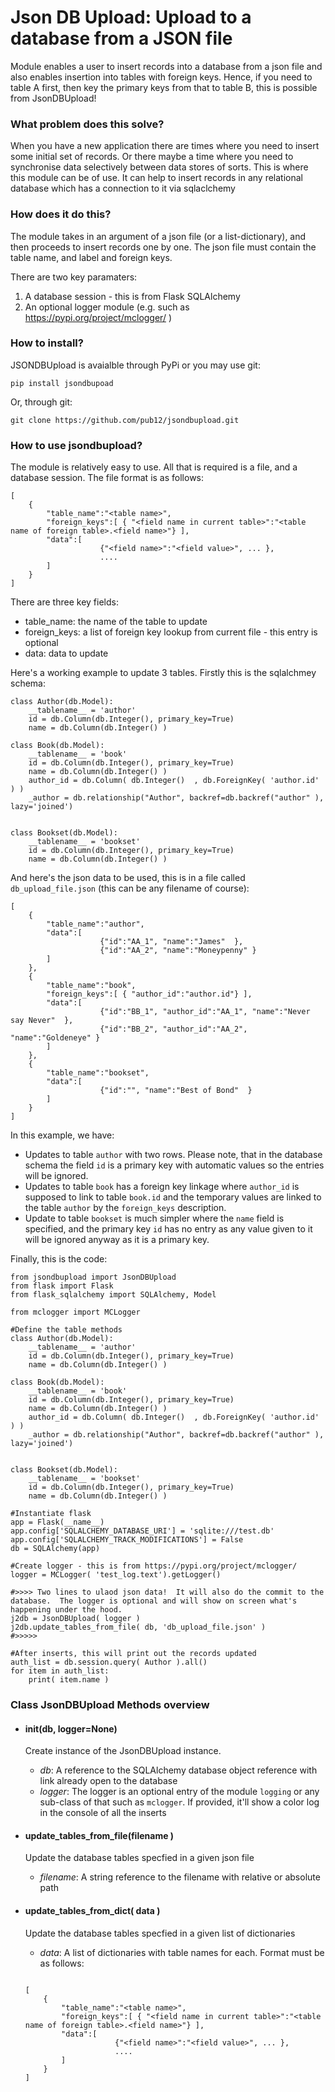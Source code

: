 # Json DB Upload: Upload to a database from a JSON file

Module enables a user to insert records into a database from a json file and also enables insertion into tables with foreign keys.  Hence, if you need to table A first, then key the primary keys from that to table B, this is possible from JsonDBUpload!


### What problem does this solve?
When you have a new application there are times where you need to insert some initial set of records.  Or there maybe a time where you need to synchronise data selectively between data stores of sorts. This is where this module can be of use.  It can help to insert records in any relational database which has a connection to it via sqlaclchemy

### How does it do this?
The module takes in an argument of a json file (or a list-dictionary), and then proceeds to insert records one by one.  The json file must contain the table name, and label and foreign keys.

There are two key paramaters:
1. A database session - this is from Flask SQLAlchemy
2. An optional logger module (e.g. such as https://pypi.org/project/mclogger/ )

### How to install?
JSONDBUpload is avaialble through PyPi or you may use git:

```
pip install jsondbupoad
```

Or, through git:
```
git clone https://github.com/pub12/jsondbupload.git
```

### How to use jsondbupload?
The module is relatively easy to use.  All that is required is a file, and a database session.  The file format is as follows:
```
[
	{		
		"table_name":"<table name>", 
		"foreign_keys":[ { "<field name in current table>":"<table name of foreign table>.<field name>"} ],
		"data":[
					{"<field name>":"<field value>", ... },
					....
		]
	}
]
```

There are three key fields:
* table_name: the name of the table to update
* foreign_keys: a list of foreign key lookup from current file - this entry is optional
* data: data to update

Here's a working example to update 3 tables.  Firstly this is the sqlalchmey schema:
```
class Author(db.Model):
	__tablename__ = 'author' 
	id = db.Column(db.Integer(), primary_key=True)
	name = db.Column(db.Integer() )

class Book(db.Model):
	__tablename__ = 'book' 
	id = db.Column(db.Integer(), primary_key=True)
	name = db.Column(db.Integer() )
	author_id = db.Column( db.Integer()  , db.ForeignKey( 'author.id'  ) )
	_author = db.relationship("Author", backref=db.backref("author" ), lazy='joined')


class Bookset(db.Model):
	__tablename__ = 'bookset' 
	id = db.Column(db.Integer(), primary_key=True)
	name = db.Column(db.Integer() )
```

And here's the json data to be used, this is in a file called `db_upload_file.json` (this can be any filename of course):
```
[
	{		
		"table_name":"author", 
		"data":[
					{"id":"AA_1", "name":"James"  },
					{"id":"AA_2", "name":"Moneypenny" }
		]
	},
	{		
		"table_name":"book", 
		"foreign_keys":[ { "author_id":"author.id"} ],
		"data":[
					{"id":"BB_1", "author_id":"AA_1", "name":"Never say Never"  },
					{"id":"BB_2", "author_id":"AA_2", "name":"Goldeneye" }
		]
	},
	{		
		"table_name":"bookset", 
		"data":[
					{"id":"", "name":"Best of Bond"  }
		]
	}
]
```

In this example, we have:
* Updates to table `author` with two rows.  Please note, that in the database schema the field `id` is a primary key with automatic values so the entries will be ignored.
* Updates to table `book` has a foreign key linkage where `author_id` is supposed to link to table `book.id` and the temporary values are linked to the table `author` by the `foreign_keys` description.
* Update to table `bookset` is much simpler where the `name` field is specified, and the primary key `id` has no entry as any value given to it will be ignored anyway as it is a primary key.


Finally, this is the code:
```
from jsondbupload import JsonDBUpload
from flask import Flask
from flask_sqlalchemy import SQLAlchemy, Model

from mclogger import MCLogger

#Define the table methods
class Author(db.Model):
	__tablename__ = 'author' 
	id = db.Column(db.Integer(), primary_key=True)
	name = db.Column(db.Integer() )

class Book(db.Model):
	__tablename__ = 'book' 
	id = db.Column(db.Integer(), primary_key=True)
	name = db.Column(db.Integer() )
	author_id = db.Column( db.Integer()  , db.ForeignKey( 'author.id'  ) )
	_author = db.relationship("Author", backref=db.backref("author" ), lazy='joined')


class Bookset(db.Model):
	__tablename__ = 'bookset' 
	id = db.Column(db.Integer(), primary_key=True)
	name = db.Column(db.Integer() )
	
#Instantiate flask
app = Flask(__name__)
app.config['SQLALCHEMY_DATABASE_URI'] = 'sqlite:///test.db'
app.config['SQLALCHEMY_TRACK_MODIFICATIONS'] = False
db = SQLAlchemy(app)

#Create logger - this is from https://pypi.org/project/mclogger/
logger = MCLogger( 'test_log.text').getLogger()

#>>>> Two lines to ulaod json data!  It will also do the commit to the database.  The logger is optional and will show on screen what's happening under the hood.
j2db = JsonDBUpload( logger )
j2db.update_tables_from_file( db, 'db_upload_file.json' )
#>>>>>

#After inserts, this will print out the records updated
auth_list = db.session.query( Author ).all()
for item in auth_list:
	print( item.name )

```



### Class JsonDBUpload Methods overview

- #### __init__(db, logger=None)
	Create instance of the JsonDBUpload instance.  
	
	- *db*: A reference to the SQLAlchemy database object reference with link already open to the database
	- *logger*:  The logger is an optional entry of the module `logging` or any sub-class of that such as `mclogger`.  If provided, it'll show a color log in the console of all the inserts

- #### update_tables_from_file(filename )
	Update the database tables specfied in a given json file

	- *filename*: A string reference to the filename with relative or absolute path

- #### update_tables_from_dict( data )
	Update the database tables specfied in a given list of dictionaries

	- *data*: A list of dictionaries with table names for each.  Format must be as follows:
	```

	[
		{		
			"table_name":"<table name>", 
			"foreign_keys":[ { "<field name in current table>":"<table name of foreign table>.<field name>"} ],
			"data":[
						{"<field name>":"<field value>", ... },
						....
			]
		}
	]
	```


